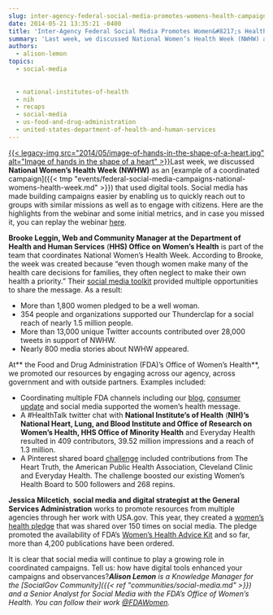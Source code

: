 ```yaml
---
slug: inter-agency-federal-social-media-promotes-womens-health-campaign
date: 2014-05-21 13:35:21 -0400
title: 'Inter-Agency Federal Social Media Promotes Women&#8217;s Health Campaign'
summary: 'Last week, we discussed National Women’s Health Week (NWHW) as an example of a coordinated campaign that used digital tools. Social media has made building campaigns easier by enabling us to quickly reach out to groups with similar missions as well as to engage with'
authors:
  - alison-lemon
topics:
  - social-media
  
  
  - national-institutes-of-health
  - nih
  - recaps
  - social-media
  - us-food-and-drug-administration
  - united-states-department-of-health-and-human-services
---
```


[{{< legacy-img src="2014/05/image-of-hands-in-the-shape-of-a-heart.jpg" alt="Image of hands in the shape of a heart" >}}](https://s3.amazonaws.com/digitalgov/_legacy-img/2014/05/image-of-hands-in-the-shape-of-a-heart.jpg)Last week, we discussed **National Women’s Health Week (NWHW)** as an [example of a coordinated campaign]({{< tmp "events/federal-social-media-campaigns-national-womens-health-week.md" >}}) that used digital tools. Social media has made building campaigns easier by enabling us to quickly reach out to groups with similar missions as well as to engage with citizens. Here are the highlights from the webinar and some initial metrics, and in case you missed it, you can replay the webinar <a href="http://youtu.be/lY7g6ovh7SQ" target="_blank">here</a>.

**Brooke Leggin, Web and Community Manager at the** **Department of Health and Human Services** (**HHS) Office on Women’s Health** is part of the team that coordinates National Women’s Health Week. According to Brooke, the week was created because “even though women make many of the health care decisions for families, they often neglect to make their own health a priority.” Their <a href="http://womenshealth.gov/nwhw/spread-the-word/share.html#toolkit" target="_blank">social media toolkit</a> provided multiple opportunities to share the message. As a result:

  * More than 1,800 women pledged to be a well woman.
  * 354 people and organizations supported our Thunderclap for a social reach of nearly 1.5 million people.
  * More than 13,000 unique Twitter accounts contributed over 28,000 tweets in support of NWHW.
  * Nearly 800 media stories about NWHW appeared.

At** the Food and Drug Administration (FDA)’s Office of Women’s Health**, we promoted our resources by engaging across our agency, across government and with outside partners. Examples included:

  * Coordinating multiple FDA channels including our <a href="http://blogs.fda.gov/fdavoice/index.php/2014/05/for-national-womens-health-week-fda-resources-help-women-make-informed-health-choices/" target="_blank">blog</a>, <a href="http://www.fda.gov/ForConsumers/ConsumerUpdates/ucm396409.htm" target="_blank">consumer update</a> and social media supported the women’s health message.
  * A #HealthTalk twitter chat with **National Institute&#8217;s of Health** (**NIH)’s National Heart, Lung, and Blood Institute and Office of Research on Women’s Health, HHS Office of Minority Health** and Everyday Health resulted in 409 contributors, 39.52 million impressions and a reach of 1.3 million.
  * A Pinterest shared board <a href="http://www.pinterest.com/usfda/one-week-for-better-health/" target="_blank">challenge</a> included contributions from The Heart Truth, the American Public Health Association, Cleveland Clinic and Everyday Health. The challenge boosted our existing Women’s Health Board to 500 followers and 268 repins.

**Jessica Milcetich**, **social media and digital strategist at the General Services Administration** works to promote resources from multiple agencies through her work with USA.gov. This year, they created a [women’s health pledge](http://www.facebook.com/photo.php?fbid=10152210692958580&set=a.10151021555548580.435340.65369158579) that was shared over 150 times on social media. The pledge promoted the availability of FDA’s [Women’s Health Advice Kit](http://promotions.usa.gov/womens-health.html) and so far, more than 4,200 publications have been ordered.

It is clear that social media will continue to play a growing role in coordinated campaigns. Tell us: how have digital tools enhanced your campaigns and observances?_**Alison Lemon** is a Knowledge Manager for the [SocialGov Community]({{< ref "communities/social-media.md" >}}) and a Senior Analyst for Social Media with the FDA’s Office of Women’s Health. You can follow their work [@FDAWomen](https://twitter.com/FDAWomen)._